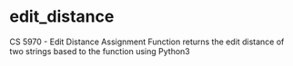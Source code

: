 # edit_distance
CS 5970 - Edit Distance Assignment
Function returns the edit distance of two strings based to the function using Python3
